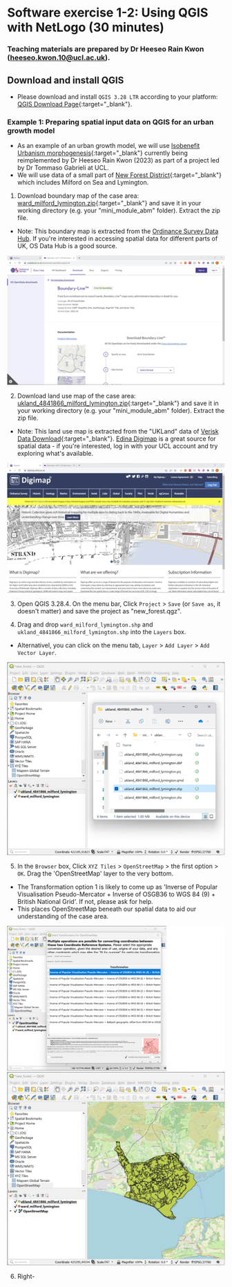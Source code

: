 # Software exercise 1-2: Using QGIS with NetLogo (30 minutes)
### Teaching materials are prepared by Dr Heeseo Rain Kwon (heeseo.kwon.10@ucl.ac.uk). 

## Download and install QGIS
- Please download and install `QGIS 3.28 LTR` according to your platform: [QGIS Download Page](https://www.qgis.org/en/site/forusers/download.html#){:target="_blank"}.

### Example 1: Preparing spatial input data on QGIS for an urban growth model
- As an example of an urban growth model, we will use [Isobenefit Urbanism morphogenesis](https://www.sciencedirect.com/science/article/pii/S0301479719307571){:target="_blank"} currently being reimplemented by Dr Heeseo Rain Kwon (2023) as part of a project led by Dr Tommaso Gabrieli at UCL. 
- We will use data of a small part of [New Forest District](https://www.google.com/maps/place/New+Forest+District/){:target="_blank"} which includes Milford on Sea and Lymington.

1. Download boundary map of the case area: [ward_milford_lymington.zip](https://github.com/heeseorain/mini_module_abm/blob/master/data/ward_milford_lymington.zip){:target="_blank"} and save it in your working directory (e.g. your "mini_module_abm" folder). Extract the zip file.
- Note: This boundary map is extracted from the [Ordinance Survey Data Hub](https://osdatahub.os.uk/downloads/open/BoundaryLine). If you're interested in accessing spatial data for different parts of UK, OS Data Hub is a good source.

![](statics/os_opendata.png)

2. Download land use map of the case area: [ukland_4841866_milford_lymington.zip](https://github.com/heeseorain/mini_module_abm/blob/master/data/ukland_4841866_milford_lymington.zip){:target="_blank"} and save it in your working directory (e.g. your "mini_module_abm" folder). Extract the zip file.
- Note: This land use map is extracted from the "UKLand" data of [Verisk Data Download](https://digimap.edina.ac.uk/roam/download/verisk){:target="_blank"}. [Edina Digimap](https://digimap.edina.ac.uk/) is a great source for spatial data - if you're interested, log in with your UCL account and try exploring what's available. 

![](statics/digimap.png)

3. Open QGIS 3.28.4. On the menu bar, Click `Project` > `Save` (or `Save as`, it doesn't matter) and save the project as "new_forest.qgz".

4. Drag and drop `ward_milford_lymington.shp` and `ukland_4841866_milford_lymington.shp` into the `Layers` box. 
- Alternativel, you can click on the menu tab, `Layer` > `Add Layer` > `Add Vector Layer`.

![](statics/newforest1.png)

5. In the `Browser` box, Click `XYZ Tiles` > `OpenStreetMap` > the first option > `OK`. Drag the 'OpenStreetMap' layer to the very bottom.
- The Transformation option 1 is likely to come up as 'Inverse of Popular Visualisation Pseudo-Mercator + Inverse of OSGB36 to WGS 84 (9) + British National Grid'. If not, please ask for help.
- This places OpenStreetMap beneath our spatial data to aid our understanding of the case area.

![](statics/newforest2.png)
![](statics/newforest3.png)

6. Right-


